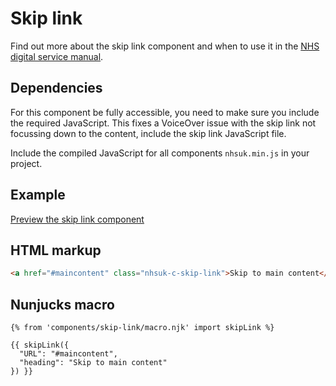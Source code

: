 # Skip link

Find out more about the skip link component and when to use it in the [NHS digital service manual](https://beta.nhs.uk/service-manual/).

## Dependencies

For this component be fully accessible, you need to make sure you include the required JavaScript. This fixes a VoiceOver issue with the skip link not focussing down to the content, include the skip link JavaScript file.

Include the compiled JavaScript for all components `nhsuk.min.js` in your project.

## Example

[Preview the skip link component]()

## HTML markup

```html
<a href="#maincontent" class="nhsuk-c-skip-link">Skip to main content</a>
```

## Nunjucks macro

```
{% from 'components/skip-link/macro.njk' import skipLink %}

{{ skipLink({
  "URL": "#maincontent",
  "heading": "Skip to main content"
}) }}
```
